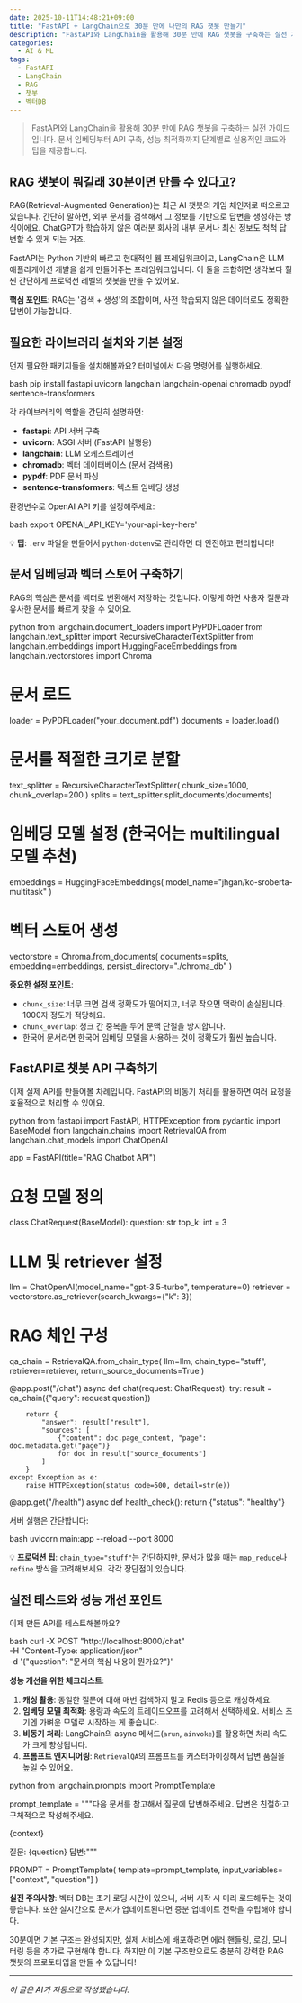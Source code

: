 ```yaml
---
date: 2025-10-11T14:48:21+09:00
title: "FastAPI + LangChain으로 30분 만에 나만의 RAG 챗봇 만들기"
description: "FastAPI와 LangChain을 활용해 30분 만에 RAG 챗봇을 구축하는 실전 가이드입니다. 문서 임베딩부터 API 구축, 성능 최적화까지 단계별로 실용적인 코드와 팁을 제공합니다."
categories:
  - AI & ML
tags:
  - FastAPI
  - LangChain
  - RAG
  - 챗봇
  - 벡터DB
---
```


> FastAPI와 LangChain을 활용해 30분 만에 RAG 챗봇을 구축하는 실전 가이드입니다. 문서 임베딩부터 API 구축, 성능 최적화까지 단계별로 실용적인 코드와 팁을 제공합니다.



<!-- more -->

## RAG 챗봇이 뭐길래 30분이면 만들 수 있다고?

RAG(Retrieval-Augmented Generation)는 최근 AI 챗봇의 게임 체인저로 떠오르고 있습니다. 간단히 말하면, 외부 문서를 검색해서 그 정보를 기반으로 답변을 생성하는 방식이에요. ChatGPT가 학습하지 않은 여러분 회사의 내부 문서나 최신 정보도 척척 답변할 수 있게 되는 거죠.

FastAPI는 Python 기반의 빠르고 현대적인 웹 프레임워크이고, LangChain은 LLM 애플리케이션 개발을 쉽게 만들어주는 프레임워크입니다. 이 둘을 조합하면 생각보다 훨씬 간단하게 프로덕션 레벨의 챗봇을 만들 수 있어요.

**핵심 포인트**: RAG는 '검색 + 생성'의 조합이며, 사전 학습되지 않은 데이터로도 정확한 답변이 가능합니다.

## 필요한 라이브러리 설치와 기본 설정

먼저 필요한 패키지들을 설치해볼까요? 터미널에서 다음 명령어를 실행하세요.

bash
pip install fastapi uvicorn langchain langchain-openai chromadb pypdf sentence-transformers


각 라이브러리의 역할을 간단히 설명하면:
- **fastapi**: API 서버 구축
- **uvicorn**: ASGI 서버 (FastAPI 실행용)
- **langchain**: LLM 오케스트레이션
- **chromadb**: 벡터 데이터베이스 (문서 검색용)
- **pypdf**: PDF 문서 파싱
- **sentence-transformers**: 텍스트 임베딩 생성

환경변수로 OpenAI API 키를 설정해주세요:

bash
export OPENAI_API_KEY='your-api-key-here'


💡 **팁**: `.env` 파일을 만들어서 `python-dotenv`로 관리하면 더 안전하고 편리합니다!

## 문서 임베딩과 벡터 스토어 구축하기

RAG의 핵심은 문서를 벡터로 변환해서 저장하는 것입니다. 이렇게 하면 사용자 질문과 유사한 문서를 빠르게 찾을 수 있어요.

python
from langchain.document_loaders import PyPDFLoader
from langchain.text_splitter import RecursiveCharacterTextSplitter
from langchain.embeddings import HuggingFaceEmbeddings
from langchain.vectorstores import Chroma

# 문서 로드
loader = PyPDFLoader("your_document.pdf")
documents = loader.load()

# 문서를 적절한 크기로 분할
text_splitter = RecursiveCharacterTextSplitter(
    chunk_size=1000,
    chunk_overlap=200
)
splits = text_splitter.split_documents(documents)

# 임베딩 모델 설정 (한국어는 multilingual 모델 추천)
embeddings = HuggingFaceEmbeddings(
    model_name="jhgan/ko-sroberta-multitask"
)

# 벡터 스토어 생성
vectorstore = Chroma.from_documents(
    documents=splits,
    embedding=embeddings,
    persist_directory="./chroma_db"
)


**중요한 설정 포인트**:
- `chunk_size`: 너무 크면 검색 정확도가 떨어지고, 너무 작으면 맥락이 손실됩니다. 1000자 정도가 적당해요.
- `chunk_overlap`: 청크 간 중복을 두어 문맥 단절을 방지합니다.
- 한국어 문서라면 한국어 임베딩 모델을 사용하는 것이 정확도가 훨씬 높습니다.

## FastAPI로 챗봇 API 구축하기

이제 실제 API를 만들어볼 차례입니다. FastAPI의 비동기 처리를 활용하면 여러 요청을 효율적으로 처리할 수 있어요.

python
from fastapi import FastAPI, HTTPException
from pydantic import BaseModel
from langchain.chains import RetrievalQA
from langchain.chat_models import ChatOpenAI

app = FastAPI(title="RAG Chatbot API")

# 요청 모델 정의
class ChatRequest(BaseModel):
    question: str
    top_k: int = 3

# LLM 및 retriever 설정
llm = ChatOpenAI(model_name="gpt-3.5-turbo", temperature=0)
retriever = vectorstore.as_retriever(search_kwargs={"k": 3})

# RAG 체인 구성
qa_chain = RetrievalQA.from_chain_type(
    llm=llm,
    chain_type="stuff",
    retriever=retriever,
    return_source_documents=True
)

@app.post("/chat")
async def chat(request: ChatRequest):
    try:
        result = qa_chain({"query": request.question})
        
        return {
            "answer": result["result"],
            "sources": [
                {"content": doc.page_content, "page": doc.metadata.get("page")}
                for doc in result["source_documents"]
            ]
        }
    except Exception as e:
        raise HTTPException(status_code=500, detail=str(e))

@app.get("/health")
async def health_check():
    return {"status": "healthy"}


서버 실행은 간단합니다:

bash
uvicorn main:app --reload --port 8000


💡 **프로덕션 팁**: `chain_type="stuff"`는 간단하지만, 문서가 많을 때는 `map_reduce`나 `refine` 방식을 고려해보세요. 각각 장단점이 있습니다.

## 실전 테스트와 성능 개선 포인트

이제 만든 API를 테스트해볼까요?

bash
curl -X POST "http://localhost:8000/chat" \
  -H "Content-Type: application/json" \
  -d '{"question": "문서의 핵심 내용이 뭔가요?"}'


**성능 개선을 위한 체크리스트**:

1. **캐싱 활용**: 동일한 질문에 대해 매번 검색하지 말고 Redis 등으로 캐싱하세요.
2. **임베딩 모델 최적화**: 용량과 속도의 트레이드오프를 고려해서 선택하세요. 서비스 초기엔 가벼운 모델로 시작하는 게 좋습니다.
3. **비동기 처리**: LangChain의 async 메서드(`arun`, `ainvoke`)를 활용하면 처리 속도가 크게 향상됩니다.
4. **프롬프트 엔지니어링**: `RetrievalQA`의 프롬프트를 커스터마이징해서 답변 품질을 높일 수 있어요.

python
from langchain.prompts import PromptTemplate

prompt_template = """다음 문서를 참고해서 질문에 답변해주세요.
답변은 친절하고 구체적으로 작성해주세요.

{context}

질문: {question}
답변:"""

PROMPT = PromptTemplate(
    template=prompt_template, 
    input_variables=["context", "question"]
)


**실전 주의사항**: 벡터 DB는 초기 로딩 시간이 있으니, 서버 시작 시 미리 로드해두는 것이 좋습니다. 또한 실시간으로 문서가 업데이트된다면 증분 업데이트 전략을 수립해야 합니다.

30분이면 기본 구조는 완성되지만, 실제 서비스에 배포하려면 에러 핸들링, 로깅, 모니터링 등을 추가로 구현해야 합니다. 하지만 이 기본 구조만으로도 충분히 강력한 RAG 챗봇의 프로토타입을 만들 수 있답니다!

---

*이 글은 AI가 자동으로 작성했습니다.*
